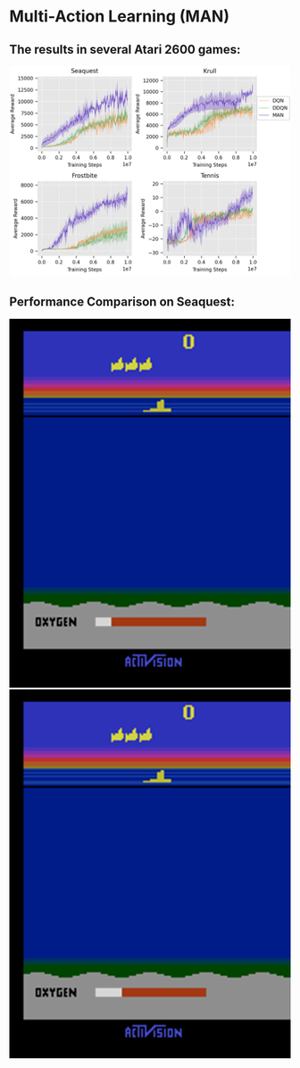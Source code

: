 # Multi-Action Learning (MAN)

## The results in several Atari 2600 games:
![game result](	/media/avg_score.png)

## Performance Comparison on Seaquest:

![game result](	/media/MAN.gif)
![game result](	/media/double_DQN.gif)





